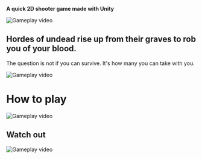 **A quick 2D shooter game made with Unity**


![Gameplay video](gifs/fight1.gif)


## Hordes of undead rise up from their graves to rob you of your blood.

The question is not if you can survive. It's how many you can take with you.

![Gameplay video](gifs/fight.gif)


# How to play
![Gameplay video](gifs/fight3.gif)


## Watch out
![Gameplay video](gifs/fight2.gif)

